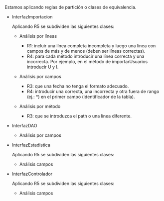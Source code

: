 Estamos aplicando reglas de partición o clases de equivalencia.

* InterfazImportacion

	Aplicando R5 se subdividen las siguientes clases:
	*  Análisis por líneas
		* R1: incluir una línea completa incompleta y luego una línea con campos de más y de menos (deben ser líneas correctas).
		* R4: para cada método introducir una línea correcta y una incorrecta. Por ejemplo, en el método de importarUsuarios introducir U y I.
	
	* Análisis por campos
		* R3: que una fecha no tenga el formato adecuado. 
		* R4: introducir una correcta, una incorrecta y otra fuera de rango (ej.: *) en el primer campo (identificador de la tabla).
	
	* Análisis por método
		* R3: que se introduzca el path o una línea diferente.


* InterfazDAO

	* Análisis por campos 


* InterfazEstadistica

	Aplicando R5 se subdividen las siguientes clases:
	* Análisis campos 

* InterfazControlador

	Aplicando R5 se subdividen las siguientes clases:
	* Análisis campos 